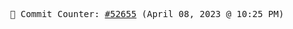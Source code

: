 <p align="center">
    <samp>
        📮 Commit Counter: <a href="https://github.com/Javascript-void0/Javascript-void0/commits/main">#52655</a> (April 08, 2023 @ 10:25 PM)
    </samp>
</p>